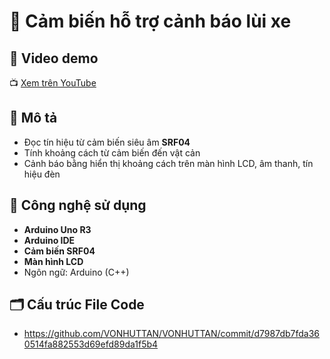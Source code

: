 # 🚀 Cảm biến hỗ trợ cảnh báo lùi xe

## 🎥 Video demo
📺 [Xem trên YouTube](https://youtube.com/shorts/h-PXjRFlmyY?si=H0a2E1xid_sNBDI8)

## 📌 Mô tả
- Đọc tín hiệu từ cảm biến siêu âm **SRF04**
- Tính khoảng cách từ cảm biến đến vật cản
- Cảnh báo bằng hiển thị khoảng cách trên màn hình LCD, âm thanh, tín hiệu đèn

## 🧠 Công nghệ sử dụng
- **Arduino Uno R3**
- **Arduino IDE**
- **Cảm biến SRF04**
- **Màn hình LCD**
- Ngôn ngữ: Arduino (C++)

## 🗂️ Cấu trúc File Code
- https://github.com/VONHUTTAN/VONHUTTAN/commit/d7987db7fda360514fa882553d69efd89da1f5b4
